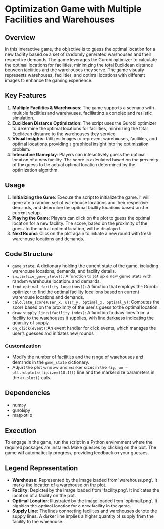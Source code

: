 # Optimization Game with Multiple Facilities and Warehouses

## Overview

In this interactive game, the objective is to guess the optimal location for a new facility based on a set of randomly generated warehouses and their respective demands. The game leverages the Gurobi optimizer to calculate the optimal locations for facilities, minimizing the total Euclidean distance between facilities and the warehouses they serve. The game visually represents warehouses, facilities, and optimal locations with different images to enhance the gaming experience. 

## Key Features

1. **Multiple Facilities & Warehouses**: The game supports a scenario with multiple facilities and warehouses, facilitating a complex and realistic simulation.
2. **Euclidean Distance Optimization**: The script uses the Gurobi optimizer to determine the optimal locations for facilities, minimizing the total Euclidean distance to the warehouses they service.
3. **Visual Insights**: Utilizes images to represent warehouses, facilities, and optimal locations, providing a graphical insight into the optimization problem.
4. **Interactive Gameplay**: Players can interactively guess the optimal location of a new facility. The score is calculated based on the proximity of the guess to the actual optimal location determined by the optimization algorithm.

## Usage

1. **Initializing the Game**: Execute the script to initialize the game. It will generate a random set of warehouse locations and their respective demands, and determine the optimal facility locations based on the current setup.
2. **Playing the Game**: Players can click on the plot to guess the optimal location for a new facility. The score, based on the proximity of the guess to the actual optimal location, will be displayed.
3. **Next Round**: Click on the plot again to initiate a new round with fresh warehouse locations and demands.

## Code Structure

- `game_state`: A dictionary holding the current state of the game, including warehouse locations, demands, and facility details.
- `initialize_game_state()`: A function to set up a new game state with random warehouse locations and demands.
- `find_optimal_facility_locations()`: A function that employs the Gurobi optimizer to find the optimal facility locations based on current warehouse locations and demands.
- `calculate_score(user_x, user_y, optimal_x, optimal_y)`: Computes the score based on the proximity of the user's guess to the optimal location.
- `draw_supply_lines(facility_index)`: A function to draw lines from a facility to the warehouses it supplies, with line darkness indicating the quantity of supply.
- `on_click(event)`: An event handler for click events, which manages the user's guesses and initiates new rounds.

### Customization

- Modify the number of facilities and the range of warehouses and demands in the `game_state` dictionary.
- Adjust the plot window and marker sizes in the `fig, ax = plt.subplots(figsize=(10,10))` line and the marker size parameters in the `ax.plot()` calls.

## Dependencies

- numpy
- gurobipy
- matplotlib

## Execution

To engage in the game, run the script in a Python environment where the required packages are installed. Make guesses by clicking on the plot. The game will automatically progress, providing feedback on your guesses.

## Legend Representation

- **Warehouse**: Represented by the image loaded from 'warehouse.png'. It marks the location of a warehouse on the plot.
- **Facility**: Depicted by the image loaded from 'facility.png'. It indicates the location of a facility on the plot.
- **Optimal Location**: Illustrated by the image loaded from 'optimal1.png'. It signifies the optimal location for a new facility in the game.
- **Supply Line**: The lines connecting facilities and warehouses denote the supply lines. A darker line implies a higher quantity of supply from the facility to the warehouse.
